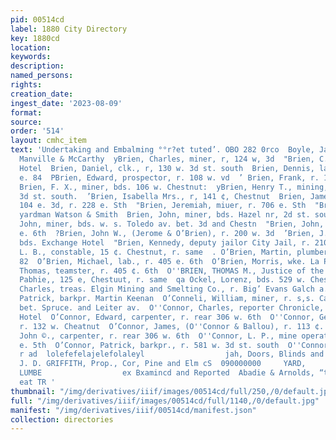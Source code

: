 ```yaml
---
pid: 00514cd
label: 1880 City Directory
key: 1880cd
location: 
keywords: 
description: 
named_persons: 
rights: 
creation_date: 
ingest_date: '2023-08-09'
format: 
source: 
order: '514'
layout: cmhc_item
text: 'Undertaking and Embalming °°r?et tuted’. OBO 282 0rco  Boyle, James J., tinner
  Manville & McCarthy  yBrien, Charles, miner, r, 124 w, 3d  "Brien, C. E., bds. Grand
  Hotel  Brien, Daniel, clk., r, 130 w. 3d st. south  Brien, Dennis, lab., bds. 141
  e. 84  PBrien, Edward, prospector, r. 108 w. vd  ’ Brien, Frank, r. 121 e, 8th  ’
  Brien, F. X., miner, bds. 106 w. Chestnut:  yBrien, Henry T., mining, r. 128 w.
  3d st. south.  ’Brien, Isabella Mrs., r, 141 ¢, Chestnut  Brien, James, tailor,
  104 e. 3d, r. 228 e. Sth  "Brien, Jeremiah, miuer, r. 706 e. Sth  "Brien, John,
  yardman Watson & Smith  Brien, John, miner, bds. Hazel nr, 2d st. south  Brien,
  John, miner, bds. w. s. Toledo av. bet. 3d and Chestn  "Brien, John, miuer, r, 405
  e. 6th  ?Brien, John W., (Jerome & O’Brien), r. 200 w. 3d  ’Brien, J. P., miner,
  bds. Exchange Hotel  "Brien, Kennedy, deputy jailor City Jail, r. 210 s. Pine  O’Brien,
  L. B., constable, 15 ¢. Chestnut, r. same  . O’Brien, Martin, plumber, r. 429 e.
  82  O’Brien, Michael, lab., r. 405 e. 6th  O’Brien, Morris, wke. La Plata smelter  O''Brien,
  Thomas, teamster, r. 405 ¢. 6th  O''BRIEN, THOMAS M., Justice of the Peace and Notary
  Pabhie,, 125 e, Chestuut, r. same  qa Ockel, Lorenz, bds. 529 w. Chestuut  O''Connell,
  Charles, treas. Elgin Mining and Smelting Co., r. Big’ Evans Galch a. end Hazel  O’Connell,
  Patrick, barkpr. Martin Keenan  O’Conneli, William, miner, r. s,s. California Gulch
  bet. Spruce. and Leiter av.  O''Connor, Charles, reporter Chronicle, bus, Exchange
  Hotel  O’Connor, Edward, carpenter, r. rear 306 w. 6th  O''Connor, George W., policeman,
  r. 132 w. Cheatnut  O’Connor, James, (O''Connor & Ballou), r. 113 ¢. 2d  O’Connor,
  John ©., carpenter, r. rear 306 w. 6th  O''Connor, L. P., mine operator, vr, 324
  e. 5th  O’Connor, Patrick, barkpr., r. 581 w. 3d st. south  O''Connor, T. lawyer,
  r ad  lolefefelajelefolaleyl                  jah, Doors, Blinds and Mouldings,
  J. D. GRIFFITH, Prop., Cor, Pine and Elm cS  090000000     YARD,              Caesess.
  LUMBE                  ex Bxamincd and Reported  Abadie & Arnolds, “ts Upon. Sea
  eat TR '
thumbnail: "/img/derivatives/iiif/images/00514cd/full/250,/0/default.jpg"
full: "/img/derivatives/iiif/images/00514cd/full/1140,/0/default.jpg"
manifest: "/img/derivatives/iiif/00514cd/manifest.json"
collection: directories
---
```

